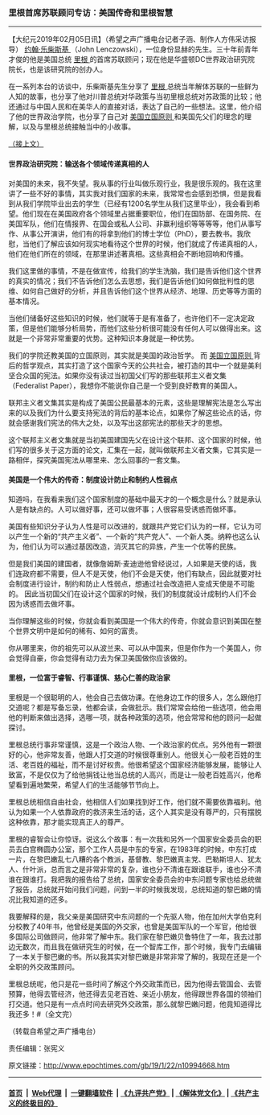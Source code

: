 ### 里根首席苏联顾问专访：美国传奇和里根智慧
------------------------

<p>
 【大纪元2019年02月05日讯】（希望之声广播电台记者子涵、制作人方伟采访报导）
 <a href="http://www.epochtimes.com/gb/tag/%E7%BA%A6%E7%BF%B0%E2%80%A7%E4%B9%90%E6%9F%B4%E6%96%AF%E5%9F%BA.html">
  约翰‧乐柴斯基
 </a>
 （John Lenczowski），一位身份显赫的先生。三十年前青年才俊的他是美国总统
 <a href="http://www.epochtimes.com/gb/tag/%E9%87%8C%E6%A0%B9.html">
  里根
 </a>
 的首席苏联顾问；现在他是华盛顿DC世界政治研究院院长，也是该研究院的创办人。
</p>
<p>
 在一系列本台的访谈中，乐柴斯基先生分享了
 <a href="http://www.epochtimes.com/gb/tag/%E9%87%8C%E6%A0%B9.html">
  里根
 </a>
 总统当年解体苏联的一些鲜为人知的故事，也分享了他对川普总统对华政策与当初里根总统对苏政策的比较；他还通过与中国人民和在美华人的直接对话，表达了自己的一些想法。这里，他介绍了他的世界政治学院，也分享了自己对
 <a href="http://www.epochtimes.com/gb/tag/%E7%BE%8E%E5%9B%BD%E7%AB%8B%E5%9B%BD%E5%8E%9F%E5%88%99.html">
  美国立国原则
 </a>
 和美国先父们的理念的理解，以及与里根总统接触当中的小故事。
</p>
<p>
 <a href="http://www.epochtimes.com/gb/19/1/11/n10968703.htm">
  （接上文）
 </a>
</p>
<h4>
 世界政治研究院：输送各个领域传递真相的人
</h4>
<p>
 对美国的未来，我不失望。我从事的行业叫做乐观行业，我是很乐观的。我在这里讲了一些不好的事情，其实我对我们国家的未来，我常常也会感到恐惧，但是我看到从我们学院毕业出去的学生（已经有1200名学生从我们这里毕业），我会看到希望。他们现在在美国政府各个领域里占据重要职位，他们在国防部、在国务院、在美国军队，他们在情报界、在国会或私人公司、非赢利组织等等等等，他们从事写作、从事公开演讲，他们有的将拿到他们的博士学位（PhD），要去教书。我欣慰，当他们了解应该如何现实地看待这个世界的时候，他们就成了传递真相的人，他们在他们所在的领域，在那里讲述著真相。这些真相会不断地回响和传播。
</p>
<p>
 我们这里做的事情，不是在做宣传，给我们的学生洗脑，我们是告诉他们这个世界的真实的情况；我们不告诉他们怎么去思想，我们是告诉他们如何做批判性的思维、如何自己做好的分析，并且告诉他们这个世界从经济、地理、历史等等方面的基本情况。
</p>
<p>
 当他们储备好这些知识的时候，他们就等于是有准备了，也许他们不一定决定政策，但是他们能够分析局势，而他们这些分析很可能没有任何人可以做得出来。这就是一个非常非常重要的优势。这种知识本身就是一种优势。
</p>
<p>
 我们的学院还教美国的立国原则，其实就是美国的政治哲学。 而
 <a href="http://www.epochtimes.com/gb/tag/%E7%BE%8E%E5%9B%BD%E7%AB%8B%E5%9B%BD%E5%8E%9F%E5%88%99.html">
  美国立国原则
 </a>
 背后的哲学观点，其实打造了这个国家今天的公共社会，被打造的其中一个就是美利坚合众国的宪法。如果你没有读过当初国父们写的那些联邦主义者文集（Federalist Paper），我想你不能说你自己是一个受到良好教育的美国人。
</p>
<p>
 联邦主义者文集其实是构成了美国公民最基本的元素，这些是理解宪法是怎么写出来的以及我们为什么要支持宪法的背后的基本论点，如果你了解这些论点的话，你就会感谢我们宪法的伟大之处，以及写出这部宪法的那些天才的思想。
</p>
<p>
 这个联邦主义者文集就是当初美国建国先父在设计这个联邦、这个国家的时候，他们写的很多关于这方面的论文，汇集在一起，就叫做联邦主义者文集，它其实是一路相伴，探究美国宪法从哪里来、怎么回事的一套文集。
</p>
<h4>
 美国是一个伟大的传奇：制度设计防止和制约人性弱点
</h4>
<p>
 知道吗，在我看来我们这个国家制度的基础中最天才的一个概念是什么？就是承认人是有缺点的。人可以做好事，还可以做坏事；人很容易受诱惑而做坏事。
</p>
<p>
 美国有些知识分子认为人性是可以改进的，就跟共产党它们认为的一样，它认为可以产生一个新的“共产主义者”、一个新的“共产党人”、一个新人类。纳粹也这么认为，他们认为可以通过基因改造，消灭其它的异族，产生一个优等的民族。
</p>
<p>
 但是我们美国的建国者，就像詹姆斯‧麦迪逊他曾经说过，人如果是天使的话，我们连政府都不需要，但人不是天使，他们不会是天使，他们有缺点，因此就要对社会制度进行设计，制约和防止人性弱点，想通过社会改造把人变成天使是不可能的。 因此当初国父们在设计这个国家的时候，我们的制度就设计成制约人们不会因为诱惑而去做坏事。
</p>
<p>
 当你理解这些的时候，你就会看到美国是一个伟大的传奇，你就会意识到美国在整个世界文明中是如何的稀有、如何的富贵。
</p>
<p>
 你从哪里来，你的祖先可以从波兰来、可以从中国来，但是你作为一个美国人，你会觉得自豪，你会觉得有动力去为保卫美国做你应该做的。
</p>
<h4>
 里根，一位富于睿智、行事谨慎、慈心仁善的政治家
</h4>
<p>
 里根是一个很聪明的人，他会自己去做功课。在他身边工作的很多人，怎么跟他打交道呢？都是写备忘录，他都会读，会做批示。我们常常会给他一些选项，他会用他的判断来做出选择，选哪一项，就各种政策的选项，他会常常和他的顾问一起做探讨。
</p>
<p>
 里根总统行事非常谨慎，这是一个政治人物、一个政治家的优点。另外他有一颗很好的心，他非常友善，他跟人打交道的时候很尊重别人。他很关心一般老百姓的生活、老百姓的福祉，而不是讨好权贵。他很希望这个国家经济能够发展，能够让人致富，不是仅仅为了给他捐钱让他当总统的人高兴，而是让一般老百姓高兴，他希望看到遍地繁荣，希望人们的生活能够节节向上。
</p>
<p>
 里根总统相信自由社会，他相信人们如果找到好工作，他们就不需要依靠福利。他认为如果一个人依靠政府的救济来生活的话，这个人其实是没有尊严的，只有摆脱这种依靠，那才能实现真正人的尊严。
</p>
<p>
 里根的睿智会让你惊讶。说这么个故事：有一次我和另外一个国家安全委员会的职员去白宫椭圆办公室，那个工作人员是中东的专家，在1983年的时候，中东打成一片，在黎巴嫩乱七八糟的各个教派，基督教、黎巴嫩真主党、巴勒斯坦人、犹太人、什叶派，总而言之是非常非常的复杂，谁也分不清谁在跟谁联手，谁也分不清谁在跟谁打。我把我的报告给了总统，国家安全委员会的中东问题专家也给总统做了报告，总统就开始问我们问题，问到一半的时候我发现，总统知道的黎巴嫩的情况比我知道的还多。
</p>
<p>
 我要解释的是，我父亲是美国研究中东问题的一个先驱人物，他在加州大学伯克利分校教了40年书，他曾经是美国的外交家，也曾是美国军队的一个军官，他给很多国际公司做顾问，他非常了解中东。我们家在黎巴嫩贝鲁特住了一年，我去过那边无数次，而且我在做研究生的时候，在一个智库工作，那个时候，我专门去编辑了一本关于黎巴嫩的书。所以我其实对黎巴嫩是非常非常了解的，我现在还是一个全职的外交政策顾问。
</p>
<p>
 里根总统呢，他只是花一些时间了解这个外交政策而已，因为他得去管国会、去管预算，他得去管经济，他还得去见老百姓、亲近小朋友，他得跟世界各国的领袖们打交道。他只是有一点点时间去研究外交政策，那么就黎巴嫩问题，他竟知道得比我还多！#（全文完）
</p>
<p>
 （转载自希望之声广播电台）
</p>
<p>
 责任编辑：张宪义
</p>

原文链接：http://www.epochtimes.com/gb/19/1/22/n10994668.htm


------------------------
#### [首页](https://github.com/gfw-breaker/banned-news/blob/master/README.md) &nbsp;|&nbsp; [Web代理](https://github.com/labour-camp/helloworld) &nbsp;|&nbsp; [一键翻墙软件](https://github.com/gfw-breaker/nogfw/blob/master/README.md) &nbsp;| [《九评共产党》](https://github.com/gfw-breaker/9ping.md/blob/master/README.md#九评之一评共产党是什么) | [《解体党文化》](https://github.com/gfw-breaker/jtdwh.md/blob/master/README.md) | [《共产主义的终极目的》](https://github.com/gfw-breaker/gczydzjmd.md/blob/master/README.md)

